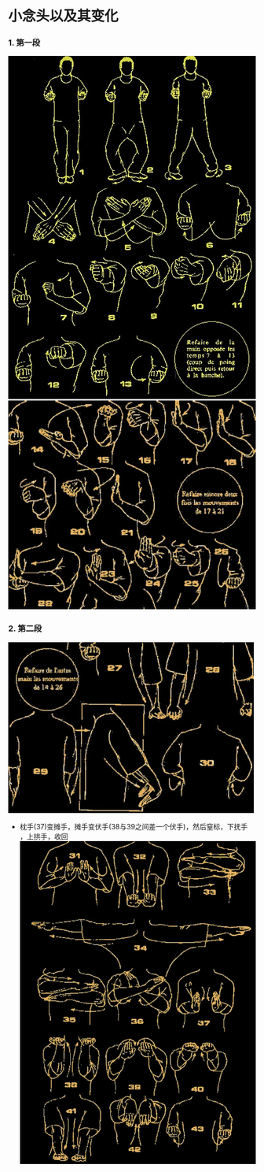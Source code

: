 # 小念头以及其变化

### 1. 第一段
![](./1.png)
![](./1_1.png)
### 2. 第二段
![](./2.png)
* 枕手(37)变摊手，摊手变伏手(38与39之间差一个伏手)，然后窒标，下抚手 ，上拱手，收回
![](./2_1.png)
